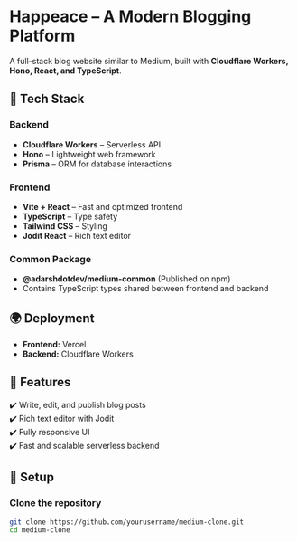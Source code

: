 # Happeace – A Modern Blogging Platform  

A full-stack blog website similar to Medium, built with **Cloudflare Workers, Hono, React, and TypeScript**.  

## 🚀 Tech Stack  

### Backend  
- **Cloudflare Workers** – Serverless API  
- **Hono** – Lightweight web framework  
- **Prisma** – ORM for database interactions  

### Frontend  
- **Vite + React** – Fast and optimized frontend  
- **TypeScript** – Type safety  
- **Tailwind CSS** – Styling  
- **Jodit React** – Rich text editor  

### Common Package  
- **@adarshdotdev/medium-common** (Published on npm)  
- Contains TypeScript types shared between frontend and backend  

## 🌍 Deployment  
- **Frontend:** Vercel  
- **Backend:** Cloudflare Workers  

## 📌 Features  
✔️ Write, edit, and publish blog posts  
✔️ Rich text editor with Jodit  
✔️ Fully responsive UI  
✔️ Fast and scalable serverless backend  

## 🚀 Setup  

### Clone the repository  
```sh
git clone https://github.com/yourusername/medium-clone.git
cd medium-clone
